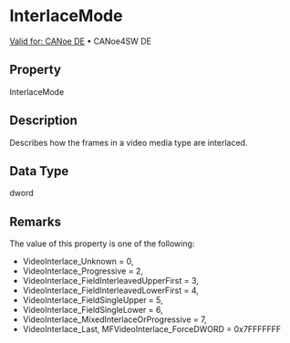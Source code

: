 # InterlaceMode

[Valid for: CANoe DE](../../../Shared/FeatureAvailability.md) • CANoe4SW DE

## Property

InterlaceMode

## Description

Describes how the frames in a video media type are interlaced.

## Data Type

dword

## Remarks

The value of this property is one of the following:

- VideoInterlace_Unknown = 0,
- VideoInterlace_Progressive = 2,
- VideoInterlace_FieldInterleavedUpperFirst = 3,
- VideoInterlace_FieldInterleavedLowerFirst = 4,
- VideoInterlace_FieldSingleUpper = 5,
- VideoInterlace_FieldSingleLower = 6,
- VideoInterlace_MixedInterlaceOrProgressive = 7,
- VideoInterlace_Last, MFVideoInterlace_ForceDWORD = 0x7FFFFFFF
